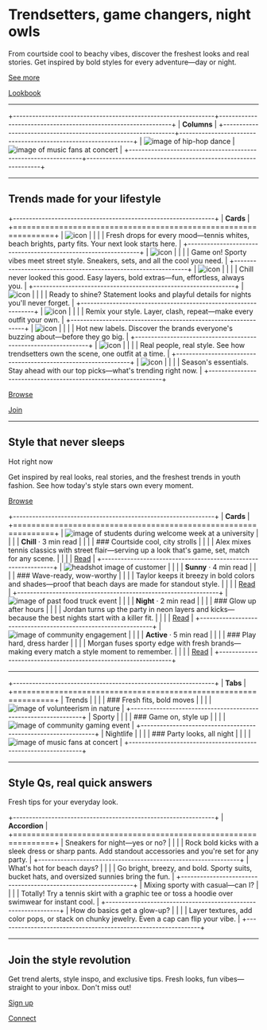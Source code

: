 # Trendsetters, game changers, night owls

From courtside cool to beachy vibes, discover the freshest looks and real stories. Get inspired by bold styles for every adventure—day or night.

[See more](/fashion-insights)

[Lookbook](/fashion-trends-of-the-season)

---

+---------------------------------------------------------------+---------------------------------------------------------------+
| **Columns**                                                                                                                   |
+---------------------------------------------------------------+---------------------------------------------------------------+
| ![image of hip-hop dance](https://cdn.prod.website-files.com/image-generation-assets/793c17eb-ae3c-458b-b8fa-a189b0052bc6.avif) | ![image of music fans at concert](https://cdn.prod.website-files.com/image-generation-assets/f55b6d62-bc1d-4700-8258-318e659fa50c.avif) |
+---------------------------------------------------------------+---------------------------------------------------------------+

---

## Trends made for your lifestyle

+---------------------------------------------------------------+
| **Cards**                                                     |
+===============================================================+
| ![icon](https://via.placeholder.com/24)                       |
|                                                               |
| Fresh drops for every mood—tennis whites, beach brights, party fits. Your next look starts here. |
+---------------------------------------------------------------+
| ![icon](https://via.placeholder.com/24)                       |
|                                                               |
| Game on! Sporty vibes meet street style. Sneakers, sets, and all the cool you need. |
+---------------------------------------------------------------+
| ![icon](https://via.placeholder.com/24)                       |
|                                                               |
| Chill never looked this good. Easy layers, bold extras—fun, effortless, always you. |
+---------------------------------------------------------------+
| ![icon](https://via.placeholder.com/24)                       |
|                                                               |
| Ready to shine? Statement looks and playful details for nights you'll never forget. |
+---------------------------------------------------------------+
| ![icon](https://via.placeholder.com/24)                       |
|                                                               |
| Remix your style. Layer, clash, repeat—make every outfit your own. |
+---------------------------------------------------------------+
| ![icon](https://via.placeholder.com/24)                       |
|                                                               |
| Hot new labels. Discover the brands everyone's buzzing about—before they go big. |
+---------------------------------------------------------------+
| ![icon](https://via.placeholder.com/24)                       |
|                                                               |
| Real people, real style. See how trendsetters own the scene, one outfit at a time. |
+---------------------------------------------------------------+
| ![icon](https://via.placeholder.com/24)                       |
|                                                               |
| Season's essentials. Stay ahead with our top picks—what's trending right now. |
+---------------------------------------------------------------+

[Browse](/fashion-insights)

[Join](/fashion-trends-of-the-season)

---

## Style that never sleeps

Hot right now

Get inspired by real looks, real stories, and the freshest trends in youth fashion. See how today's style stars own every moment.

[Browse](/fashion-insights)

+---------------------------------------------------------------+
| **Cards**                                                     |
+===============================================================+
| ![image of students during welcome week at a university](https://cdn.prod.website-files.com/685659f2651d1abee4832887/68565a6c53e53dcd1effd2b6_7101dd4d-174a-4d00-82a1-383912b95bdb.avif) |
|                                                               |
| **Chill** · 3 min read                                        |
|                                                               |
| ### Courtside cool, city strolls                              |
|                                                               |
| Alex mixes tennis classics with street flair—serving up a look that's game, set, match for any scene. |
|                                                               |
| [Read](/fashion-insights)                                     |
+---------------------------------------------------------------+
| ![headshot image of customer](https://cdn.prod.website-files.com/685659f2651d1abee4832887/68565a6c90d15f06db8c3063_05222b1a-c1f8-4466-a89e-8372f97aecc0.avif) |
|                                                               |
| **Sunny** · 4 min read                                        |
|                                                               |
| ### Wave-ready, wow-worthy                                    |
|                                                               |
| Taylor keeps it breezy in bold colors and shades—proof that beach days are made for standout style. |
|                                                               |
| [Read](/fashion-trends-of-the-season)                         |
+---------------------------------------------------------------+
| ![image of past food truck event](https://cdn.prod.website-files.com/685659f2651d1abee4832887/68565a6cd421d169780374bf_9ad18339-65d0-40a9-9bff-7b374acace0a.avif) |
|                                                               |
| **Night** · 2 min read                                        |
|                                                               |
| ### Glow up after hours                                       |
|                                                               |
| Jordan turns up the party in neon layers and kicks—because the best nights start with a killer fit. |
|                                                               |
| [Read](/fashion-trends-young-adults-casual-sport)             |
+---------------------------------------------------------------+
| ![image of community engagement](https://cdn.prod.website-files.com/685659f2651d1abee4832887/68565a6c58786282145eff60_deca1497-b229-4572-bcdf-56566120eec4.avif) |
|                                                               |
| **Active** · 5 min read                                       |
|                                                               |
| ### Play hard, dress harder                                   |
|                                                               |
| Morgan fuses sporty edge with fresh brands—making every match a style moment to remember. |
|                                                               |
| [Read](/fashion-insights)                                     |
+---------------------------------------------------------------+

---

+---------------------------------------------------------------+
| **Tabs**                                                      |
+===============================================================+
| Trends                                                        |
|                                                               |
| ### Fresh fits, bold moves                                    |
|                                                               |
| ![image of volunteerism in nature](https://cdn.prod.website-files.com/image-generation-assets/5db1565e-357f-43eb-93a8-3692f45b38d5.avif) |
+---------------------------------------------------------------+
| Sporty                                                        |
|                                                               |
| ### Game on, style up                                         |
|                                                               |
| ![image of community gaming event](https://cdn.prod.website-files.com/image-generation-assets/e198cd7a-a7bd-4756-ab20-d81853a5b03f.avif) |
+---------------------------------------------------------------+
| Nightlife                                                     |
|                                                               |
| ### Party looks, all night                                    |
|                                                               |
| ![image of music fans at concert](https://cdn.prod.website-files.com/image-generation-assets/f55b6d62-bc1d-4700-8258-318e659fa50c.avif) |
+---------------------------------------------------------------+

---

## Style Qs, real quick answers

Fresh tips for your everyday look.

+---------------------------------------------------------------+
| **Accordion**                                                 |
+===============================================================+
| Sneakers for night—yes or no?                                 |
|                                                               |
| Rock bold kicks with a sleek dress or sharp pants. Add standout accessories and you're set for any party. |
+---------------------------------------------------------------+
| What's hot for beach days?                                    |
|                                                               |
| Go bright, breezy, and bold. Sporty suits, bucket hats, and oversized sunnies bring the fun. |
+---------------------------------------------------------------+
| Mixing sporty with casual—can I?                              |
|                                                               |
| Totally! Try a tennis skirt with a graphic tee or toss a hoodie over swimwear for instant cool. |
+---------------------------------------------------------------+
| How do basics get a glow-up?                                  |
|                                                               |
| Layer textures, add color pops, or stack on chunky jewelry. Even a cap can flip your vibe. |
+---------------------------------------------------------------+

---

## Join the style revolution

Get trend alerts, style inspo, and exclusive tips. Fresh looks, fun vibes—straight to your inbox. Don't miss out!

[Sign up](/fashion-insights)

[Connect](/fashion-trends-of-the-season)

